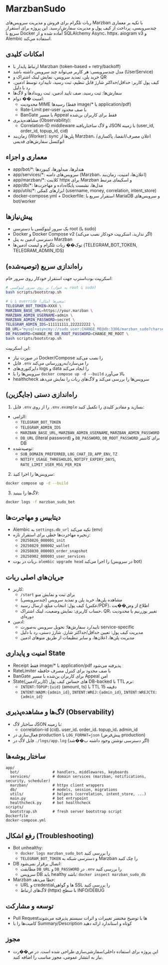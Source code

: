 # MarzbanSudo

ربات تلگرام برای فروش و مدیریت سرویس‌های Marzban با تکیه بر معماری چندسرویسی، پرداخت از کیف پول و مدیریت سفارش/رسید. این پروژه برای استقرار سریع با Docker آماده شده و از SQLAlchemy Async، httpx، aiogram v3 و Alembic استفاده می‌کند.

## امکانات کلیدی

- ارتباط پایدار با Marzban (token-based + retry/backoff)
- مدل چندسرویسی: هر کاربر می‌تواند چند سرویس داشته باشد (UserService)
- خرید پلن، تمدید سرویس، نمایش لینک اشتراک و QR
- کیف پول کاربر: حداقل/حداکثر شارژ قابل تنظیم، ثبت رسید، تایید/رد توسط ادمین، رد با دلیل
- سفارش‌ها: ثبت رسید، صف تایید ادمین، ثبت رویدادها و لاگ‌ها
- امنیت �� دوام:
  - محدودیت MIME رسیدها (فقط image/* یا application/pdf)
  - Rate-Limit per-user با صف محدود
  - BanGate با مسیر Appeal فقط برای کاربران بن‌شده
- مشاهده‌پذیری (Observability):
  - Correlation-ID middleware و لاگ ساختاریافته JSON با زمینه (user_id, order_id, topup_id, cid)
- زمان‌بند (Worker): sync پلن‌ها از Marzban، اعلان مصرف/انقضا، پاکسازی/اتوکنسل سفارش‌های قدیمی

## معماری و اجزاء

- app/bot/*: هندلرها، میدلورها، کیبوردها
- app/services/*: سرویس‌های دامنه (Marzban، اعلان‌ها، امنیت، زمان‌بند)
- app/marzban/*: کلاینت httpx برای Marzban و اسکیمای مرتبط
- app/db/*: مدل‌ها، نشست پایگاه‌داده و مهاجرت‌ها
- app/utils/*: ابزارهای کمکی (username, money, correlation, intent_store)
- docker-compose.yml + Dockerfile: استقرار سریع با MariaDB و سرویس‌های bot/worker

## پیش‌نیازها

- یک سرور لینوکسی با دسترسی root (یا sudo)
- Docker و Docker Compose v2 (اگر ندارید، اسکریپت خودکار نصب می‌کند)
- دسترسی ادمین به پنل Marzban
- توک�� ربات تلگرام و لیست ادمین‌ها (TELEGRAM_BOT_TOKEN, TELEGRAM_ADMIN_IDS)

## راه‌اندازی سریع (توصیه‌شده)

اسکریپت بوت‌استرپ جهت استقرار خودکار روی سرور خام:

```bash
# بر روی سرور لینوکسی (به عنوان root یا sudo)
bash scripts/bootstrap.sh

# یا با override متغیرها (مثال):
TELEGRAM_BOT_TOKEN=XXXX \
MARZBAN_BASE_URL=https://your.marzban \
MARZBAN_ADMIN_USERNAME=admin \
MARZBAN_ADMIN_PASSWORD=secret \
TELEGRAM_ADMIN_IDS=111111111,222222222 \
DB_URL="mysql+asyncmy://sudo_user:CHANGE_ME@db:3306/marzban_sudo?charset=utf8mb4" \
DB_PASSWORD=CHANGE_ME DB_ROOT_PASSWORD=CHANGE_ME_ROOT \
bash scripts/bootstrap.sh
```

این اسکریپت:
- در صورت نیاز Docker/Compose را نصب می‌کند
- فایل `.env` را می‌سازد/به‌روزرسانی می‌کند
- دایرکتوری‌های logs و data را ایجاد می‌کند
- سرویس‌ها را با `docker compose up -d --build` بالا می‌آورد
- healthcheck سرویس‌ها را بررسی می‌کند و لاگ‌های ربات را نمایش می‌دهد

## راه‌اندازی دستی (جایگزین)

1) فایل `.env` را از روی `.env.example` بسازید و مقادیر کلیدی را تکمیل کنید:

- الزامی:
  - `TELEGRAM_BOT_TOKEN`
  - `TELEGRAM_ADMIN_IDS`
  - `MARZBAN_BASE_URL`, `MARZBAN_ADMIN_USERNAME`, `MARZBAN_ADMIN_PASSWORD`
  - `DB_URL` (literal password) و `DB_PASSWORD`, `DB_ROOT_PASSWORD` برای کانتینر DB
- توصیه‌شده:
  - `SUB_DOMAIN_PREFERRED`, `LOG_CHAT_ID`, `APP_ENV`, `TZ`
  - `NOTIFY_USAGE_THRESHOLDS`, `NOTIFY_EXPIRY_DAYS`, `RATE_LIMIT_USER_MSG_PER_MIN`

2) سرویس‌ها را اجرا کنید:

```bash
docker compose up -d --build
```

3) لاگ‌ها را ببینید:

```bash
docker logs -f marzban_sudo_bot
```

## دیتابیس و مهاجرت‌ها

- Alembic به `settings.db_url` تکیه می‌کند (env)
- زنجیره مهاجرت‌ها خطی برای استقرار تازه:
  - `20250826_000001_init`
  - `20250829_000002_wallet`
  - `20250830_000003_order_snapshot`
  - `20250902_000003_user_services`
- ربات در بوت، `alembic upgrade head` را اجرا می‌کند (در سرویس bot)

## جریان‌های اصلی ربات

- کاربر:
  - `/start` برای ثبت و نمایش منو
  - مشاهده پلن‌ها، خرید پلن و تمدید سرویس (چندسرویسی)
  - کیف پول: انتخاب مبلغ، ارسال رسید (عکس/PDF)، اطلاع از وض��یت
  - حساب کاربری: نمایش وضعیت، لینک اشتراک، QR، تغییر یوزرنیم با محدودیت دوره‌ای
- ادمین:
  - تایید/رد سفارش‌ها؛ تحویل سرویس به‌صورت service-specific
  - مدیریت کیف پول: تعیین حداقل/حداکثر شارژ، شارژ دستی، رد با دلیل
  - مدیریت پلن‌ها، اعلان‌ها، و سایر تنظیمات از طریق منوهای ادمین

## امنیت و پایداری State

- Receipt فقط image/* یا application/pdf پذیرفته می‌شود
- RateLimiter با صف محدود برای کنترل مصرف حافظه
- BanGate برای کاربران بن‌شده با مسیر Appeal امن
- Stateهای حساس کیف پول (کاربر/ادمین) DB-backed با TTL نرم:
  - `INTENT:TOPUP:{uid}` (amount, ts) با TTL 15 دقیقه
  - `INTENT:WADM:{admin_id}`, `INTENT:WREJ:{admin_id}`, `INTENT:WREJCTX:{admin_id}`

## لاگ‌ها و مشاهده‌پذیری (Observability)

- ساختار لاگ JSON با زمینه:
  - correlation-id (cid)، user_id، order_id، topup_id، admin_id
- فعال‌سازی در production با `LOG_FORMAT=json` (پیش‌فرض production)
- فایل لاگ در `./logs/app.log` (اگر دسترسی نوشتن وجود داشته ب��شد)

## ساختار پوشه‌ها

```
app/
  bot/               # handlers, middlewares, keyboards
  services/          # domain services (marzban, notifications, security, scheduler)
  marzban/           # httpx client wrappers
  db/                # models, session, migrations
  utils/             # helpers (correlation, intent_store, ...)
  main.py            # bot entrypoint
  healthcheck.py     # bot healthcheck
scripts/
  bootstrap.sh       # fresh server bootstrap script
Dockerfile
docker-compose.yml
```

## رفع اشکال (Troubleshooting)

- Bot unhealthy:
  - `docker logs marzban_sudo_bot` را بررسی کنید
  - `TELEGRAM_BOT_TOKEN` و دسترسی شبکه به Marzban را چک کنید
- DB اتصال برقرار نمی‌شود:
  - مطابقت `DB_URL` و `DB_PASSWORD` در `.env` را بررسی کنید
  - سرویس DB باید healthy باشد: `docker inspect marzban_sudo_db`
- Marzban خطا می‌دهد:
  - URL و credentialها و گواهی SSL را بررسی کنید
  - لاگ‌های ارتباط (httpx) با سطح INFO/DEBUG

## توسعه و مشارکت

- Pull Requestها با توضیح مختصر تغییرات و اثرات سیستم پذیرفته می‌شوند
- کامیت‌ها را با Summary/Description کوتاه و استاندارد ارائه دهید

## مجوز

- این پروژه برای استفاده داخلی/سفارشی‌سازی طراحی شده است. در ص��رت نیاز به انتشار عمومی، مجوز مناسب را اضافه کنید.

